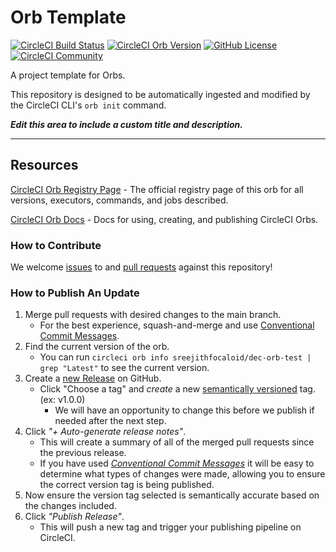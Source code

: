 # Orb Template


[![CircleCI Build Status](https://circleci.com/gh/sreejithfocaloid/orb-test-dec.svg?style=shield "CircleCI Build Status")](https://circleci.com/gh/sreejithfocaloid/orb-test-dec) [![CircleCI Orb Version](https://badges.circleci.com/orbs/sreejithfocaloid/dec-orb-test.svg)](https://circleci.com/orbs/registry/orb/sreejithfocaloid/dec-orb-test) [![GitHub License](https://img.shields.io/badge/license-MIT-lightgrey.svg)](https://raw.githubusercontent.com/sreejithfocaloid/orb-test-dec/master/LICENSE) [![CircleCI Community](https://img.shields.io/badge/community-CircleCI%20Discuss-343434.svg)](https://discuss.circleci.com/c/ecosystem/orbs)



A project template for Orbs.

This repository is designed to be automatically ingested and modified by the CircleCI CLI's `orb init` command.

_**Edit this area to include a custom title and description.**_

---

## Resources

[CircleCI Orb Registry Page](https://circleci.com/orbs/registry/orb/sreejithfocaloid/dec-orb-test) - The official registry page of this orb for all versions, executors, commands, and jobs described.

[CircleCI Orb Docs](https://circleci.com/docs/2.0/orb-intro/#section=configuration) - Docs for using, creating, and publishing CircleCI Orbs.

### How to Contribute

We welcome [issues](https://github.com/sreejithfocaloid/orb-test-dec/issues) to and [pull requests](https://github.com/sreejithfocaloid/orb-test-dec/pulls) against this repository!

### How to Publish An Update
1. Merge pull requests with desired changes to the main branch.
    - For the best experience, squash-and-merge and use [Conventional Commit Messages](https://conventionalcommits.org/).
2. Find the current version of the orb.
    - You can run `circleci orb info sreejithfocaloid/dec-orb-test | grep "Latest"` to see the current version.
3. Create a [new Release](https://github.com/sreejithfocaloid/orb-test-dec/releases/new) on GitHub.
    - Click "Choose a tag" and _create_ a new [semantically versioned](http://semver.org/) tag. (ex: v1.0.0)
      - We will have an opportunity to change this before we publish if needed after the next step.
4.  Click _"+ Auto-generate release notes"_.
    - This will create a summary of all of the merged pull requests since the previous release.
    - If you have used _[Conventional Commit Messages](https://conventionalcommits.org/)_ it will be easy to determine what types of changes were made, allowing you to ensure the correct version tag is being published.
5. Now ensure the version tag selected is semantically accurate based on the changes included.
6. Click _"Publish Release"_.
    - This will push a new tag and trigger your publishing pipeline on CircleCI.